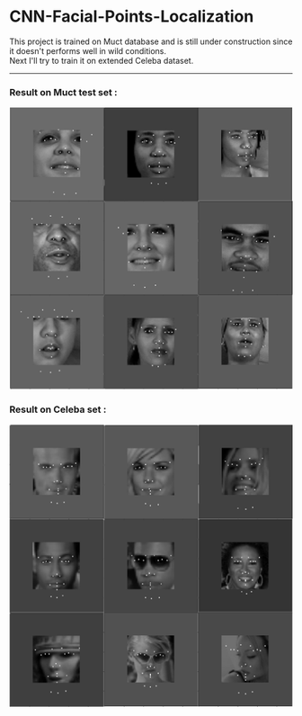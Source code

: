 # CNN-Facial-Points-Localization  
This project is trained on Muct database and is still under construction since it doesn't performs well in wild conditions.  
Next I'll try to train it on extended Celeba dataset.  
  
---  
  
### Result on Muct test set :  
![demo-muct](https://github.com/htkseason/CNN-Facial-Points-Localization/blob/master/demo-muct.png)  
  
### Result on Celeba set :  
![demo-celeba](https://github.com/htkseason/CNN-Facial-Points-Localization/blob/master/demo-celeba.png)  